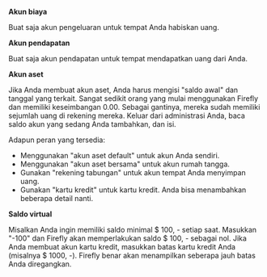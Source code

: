 **Akun biaya**

Buat saja akun pengeluaran untuk tempat Anda habiskan uang.

**Akun pendapatan**

Buat saja akun pendapatan untuk tempat mendapatkan uang dari Anda.

**Akun aset**

Jika Anda membuat akun aset, Anda harus mengisi "saldo awal" dan tanggal yang terkait. Sangat sedikit orang yang mulai menggunakan Firefly dan memiliki keseimbangan 0.00. Sebagai gantinya, mereka sudah memiliki sejumlah uang di rekening mereka. Keluar dari administrasi Anda, baca saldo akun yang sedang Anda tambahkan, dan isi.

Adapun peran yang tersedia:

- Menggunakan "akun aset default" untuk akun Anda sendiri.
- Menggunakan "akun aset bersama" untuk akun rumah tangga.
- Gunakan "rekening tabungan" untuk akun tempat Anda menyimpan uang.
- Gunakan "kartu kredit" untuk kartu kredit. Anda bisa menambahkan beberapa detail nanti.

**Saldo virtual**

Misalkan Anda ingin memiliki saldo minimal $ 100, - setiap saat. Masukkan "-100" dan Firefly akan memperlakukan saldo $ 100, - sebagai nol. Jika Anda membuat akun kartu kredit, masukkan batas kartu kredit Anda (misalnya $ 1000, -). Firefly benar akan menampilkan seberapa jauh batas Anda diregangkan.